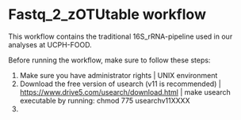# Fastq_2_zOTUtable workflow

This workflow contains the traditional 16S_rRNA-pipeline used in our analyses at UCPH-FOOD.

Before running the workflow, make sure to follow these steps:

1) Make sure you have administrator rights | UNIX environment
2) Download the free version of usearch (v11 is recommended) | https://www.drive5.com/usearch/download.html | make usearch executable by running: chmod 775 usearchv11XXXX
4) 
